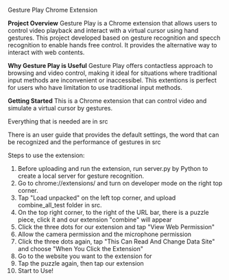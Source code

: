Gesture Play Chrome Extension

**Project Overview**
Gesture Play is a Chrome extension that allows users to control video playback and interact with a virtual cursor using hand gestures. This project developed based on gesture recognition and specch recognition to enable hands free control. It provides the alternative way to interact with web contents.

**Why Gesture Play is Useful**
Gesture Play offers contactless approach to browsing and video control, making it ideal for situations where traditional input methods are inconvenient or inaccessibel. This extentions is perfect for users who have limitation to use traditional input methods. 

**Getting Started**
This is a Chrome extension that can control video and simulate a virtual cursor by gestures.

Everything that is needed are in src

There is an user guide that provides the default settings, the word that can be recognized and the performance of gestures in src

Steps to use the extension:
1. Before uploading and run the extension, run server.py by Python to create a local server for gesture recognition.
2. Go to chrome://extensions/ and turn on developer mode on the right top corner.
3. Tap "Load unpacked" on the left top corner, and upload combine_all_test folder in src.
4. On the top right corner, to the right of the URL bar, there is a puzzle piece, click it and our extension "combine" will appear
5. Click the three dots for our extension and tap "View Web Permission"
6. Allow the camera permission and the microphone permission
7. Click the three dots again, tap "This Can Read And Change Data Site" and choose "When You Click the Extension"
8. Go to the website you want to the extension for
9. Tap the puzzle again, then tap our extension
10. Start to Use!

